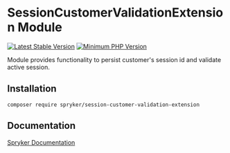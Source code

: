 # SessionCustomerValidationExtension Module
[![Latest Stable Version](https://poser.pugx.org/spryker/session-customer-validation-extension/v/stable.svg)](https://packagist.org/packages/spryker/session-customer-validation-extension)
[![Minimum PHP Version](https://img.shields.io/badge/php-%3E%3D%207.4-8892BF.svg)](https://php.net/)

Module provides functionality to persist customer's session id and validate active session.

## Installation

```
composer require spryker/session-customer-validation-extension
```

## Documentation

[Spryker Documentation](https://documentation.spryker.com/module_guide/overview.htm)
